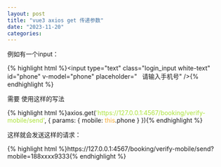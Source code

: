```yaml
---
layout: post
title: "vue3 axios get 传递参数"
date: "2023-11-20"
categories: 
---
```

<p>例如有一个input：</p>
{% highlight html %}&lt;input type=&quot;text&quot; class=&quot;login_input white-text&quot; id=&quot;phone&quot; v-model=&quot;phone&quot; placeholder=&quot;&nbsp;&nbsp; 请输入手机号&quot; /&gt;{% endhighlight %}
<p>需要 使用这样的写法</p>
{% highlight html %}axios.get(<span style="color:#abe338">&#39;https://127.0.0.1:4567/booking/verify-mobile/send&#39;</span>, { params: { mobile: <span style="color:#f5ab35">this</span>.phone } }){% endhighlight %}
<p>这样就会发送这样的请求：</p>
<div class="url">{% highlight html %}https://127.0.0.1:4567/booking/verify-mobile/send?mobile=188xxxx9333{% endhighlight %}</div>
